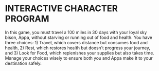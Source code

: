 # INTERACTIVE CHARACTER PROGRAM 
In this game, you must travel a 100 miles in 30 days with your loyal sky bison, Appa, without starving or running out of food and health. You have three choices: 1) Travel, which covers distance but consumes food and health, 2) Rest, which restores health but doesn't progress your journey, and 3) Look for Food, which replenishes your supplies but also takes time. Manage your choices wisely to ensure both you and Appa make it to your destination safely.
